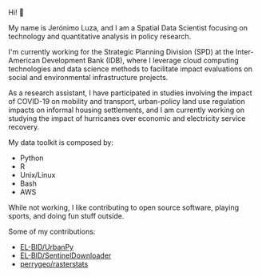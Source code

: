 Hi! 👋

My name is Jerónimo Luza, and I am a Spatial Data Scientist focusing on technology and quantitative analysis in policy research. 

I'm currently working for the Strategic Planning Division (SPD) at the Inter-American Development Bank (IDB), where I leverage cloud computing technologies and data science methods to facilitate impact evaluations on social and environmental infrastructure projects.

As a research assistant, I have participated in studies involving the impact of COVID-19 on mobility and transport, urban-policy land use regulation impacts on informal housing settlements, and I am currently working on studying the impact of hurricanes over economic and electricity service recovery.

My data toolkit is composed by:

- Python
- R
- Unix/Linux
- Bash
- AWS

While not working, I like contributing to open source software, playing sports, and doing fun stuff outside.

Some of my contributions:
- [EL-BID/UrbanPy](https://github.com/EL-BID/urbanpy)
- [EL-BID/SentinelDownloader](https://github.com/EL-BID/SentinelDownloader)
- [perrygeo/rasterstats](https://github.com/perrygeo/python-rasterstats)
